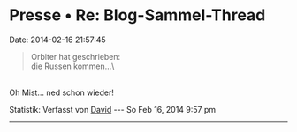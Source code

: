 Presse • Re: Blog-Sammel-Thread
===============================

Date: 2014-02-16 21:57:45

> <div>
>
> Orbiter hat geschrieben:\
> die Russen kommen\...\
>
> </div>

\
Oh Mist\... ned schon wieder!

Statistik: Verfasst von
[David](http://forum.yacy-websuche.de/memberlist.php?mode=viewprofile&u=8887)
--- So Feb 16, 2014 9:57 pm

------------------------------------------------------------------------
